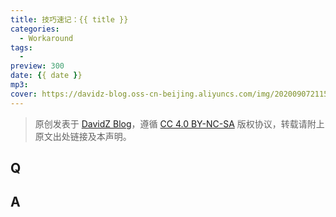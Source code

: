 ```yaml
---
title: 技巧速记：{{ title }}
categories:
  - Workaround
tags:
  -
preview: 300
date: {{ date }}
mp3:
cover: https://davidz-blog.oss-cn-beijing.aliyuncs.com/img/20200907211531-1599484533.png
---
```


> 原创发表于 [DavidZ Blog](https://blog.davidz.cn)，遵循 [CC 4.0 BY-NC-SA](https://creativecommons.org/licenses/by-nc-sa/4.0/legalcode) 版权协议，转载请附上原文出处链接及本声明。

## Q

## A
